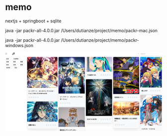 # memo

nextjs + springboot + sqlite


java -jar packr-all-4.0.0.jar /Users/dutianze/project/memo/packr-mac.json


java -jar packr-all-4.0.0.jar /Users/dutianze/project/memo/packr-windows.json


![img.png](images%2Fimg.png)